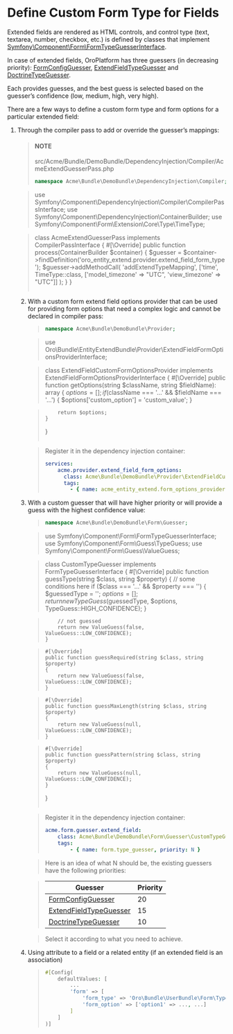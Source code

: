 <a id="book-entities-extended-entities-custom-form-type-for-fields"></a>

# Define Custom Form Type for Fields

Extended fields are rendered as HTML controls, and control type (text, textarea, number, checkbox, etc.) is defined by
classes that implement <a href="https://github.com/symfony/symfony/blob/6.4/src/Symfony/Component/Form/FormTypeGuesserInterface.php" target="_blank">Symfony\\Component\\Form\\FormTypeGuesserInterface</a>.

In case of extended fields, OroPlatform has three guessers (in decreasing priority): <a href="https://github.com/oroinc/platform/blob/master/src/Oro/Bundle/EntityBundle/Form/Guesser/FormConfigGuesser.php" target="_blank">FormConfigGuesser</a>, <a href="https://github.com/oroinc/platform/blob/master/src/Oro/Bundle/EntityExtendBundle/Form/Guesser/ExtendFieldTypeGuesser.php" target="_blank">ExtendFieldTypeGuesser</a> and <a href="https://github.com/oroinc/platform/blob/master/src/Oro/Bundle/EntityBundle/Form/Guesser/DoctrineTypeGuesser.php" target="_blank">DoctrineTypeGuesser</a>.

Each provides guesses, and the best guess is selected based on the guesser’s confidence (low, medium, high, very high).

There are a few ways to define a custom form type and form options for a particular extended field:

1. Through the compiler pass to add or override the guesser’s mappings:
   > #### NOTE
   > src/Acme/Bundle/DemoBundle/DependencyInjection/Compiler/AcmeExtendGuesserPass.php
   > ```php
   > namespace Acme\Bundle\DemoBundle\DependencyInjection\Compiler;

   > use Symfony\Component\DependencyInjection\Compiler\CompilerPassInterface;
   > use Symfony\Component\DependencyInjection\ContainerBuilder;
   > use Symfony\Component\Form\Extension\Core\Type\TimeType;

   > class AcmeExtendGuesserPass implements CompilerPassInterface
   > {
   >     #[\Override]
   >     public function process(ContainerBuilder $container)
   >     {
   >         $guesser = $container->findDefinition('oro_entity_extend.provider.extend_field_form_type');
   >         $guesser->addMethodCall(
   >             'addExtendTypeMapping',
   >             ['time', TimeType::class, ['model_timezone' => "UTC", 'view_timezone' => "UTC"]]
   >         );
   >     }
   > }
   > ```
   2. With a custom form extend field options provider that can be used for providing form options that need a complex logic and cannot be declared in compiler pass:
      > ```php
      > namespace Acme\Bundle\DemoBundle\Provider;

      > use Oro\Bundle\EntityExtendBundle\Provider\ExtendFieldFormOptionsProviderInterface;

      > class ExtendFieldCustomFormOptionsProvider implements ExtendFieldFormOptionsProviderInterface
      > {
      >     #[\Override]
      >     public function getOptions(string $className, string $fieldName): array
      >     {
      >         $options = [];
      >         if ($className === '...' && $fieldName === '...') {
      >             $options['custom_option'] = 'custom_value';
      >         }

      >         return $options;
      >     }
      > }
      > ```

      > Register it in the dependency injection container:
      > ```yaml
      > services:
      >     acme.provider.extend_field_form_options:
      >       class: Acme\Bundle\DemoBundle\Provider\ExtendFieldCustomFormOptionsProvider
      >       tags:
      >         - { name: acme_entity_extend.form_options_provider }
      > ```
   3. With a custom guesser that will have higher priority or will provide a guess with the highest confidence value:
      > ```php
      > namespace Acme\Bundle\DemoBundle\Form\Guesser;

      > use Symfony\Component\Form\FormTypeGuesserInterface;
      > use Symfony\Component\Form\Guess\TypeGuess;
      > use Symfony\Component\Form\Guess\ValueGuess;

      > class CustomTypeGuesser implements FormTypeGuesserInterface
      > {
      >     #[\Override]
      >     public function guessType(string $class, string $property)
      >     {
      >         // some conditions here
      >         if ($class === '...' && $property === '') {
      >             $guessedType = '';
      >             $options     = [];
      >             return new TypeGuess($guessedType, $options, TypeGuess::HIGH_CONFIDENCE);
      >         }

      >         // not guessed
      >         return new ValueGuess(false, ValueGuess::LOW_CONFIDENCE);
      >     }

      >     #[\Override]
      >     public function guessRequired(string $class, string $property)
      >     {
      >         return new ValueGuess(false, ValueGuess::LOW_CONFIDENCE);
      >     }

      >     #[\Override]
      >     public function guessMaxLength(string $class, string $property)
      >     {
      >         return new ValueGuess(null, ValueGuess::LOW_CONFIDENCE);
      >     }

      >     #[\Override]
      >     public function guessPattern(string $class, string $property)
      >     {
      >         return new ValueGuess(null, ValueGuess::LOW_CONFIDENCE);
      >     }
      > }
      > ```

      > Register it in the dependency injection container:
      > ```yaml
      > acme.form.guesser.extend_field:
      >     class: Acme\Bundle\DemoBundle\Form\Guesser\CustomTypeGuesser
      >     tags:
      >         - { name: form.type_guesser, priority: N }
      > ```

      > Here is an idea of what N should be, the existing guessers have the following priorities:

      > | Guesser                                                                                                                                                                       |   Priority |
      > |-------------------------------------------------------------------------------------------------------------------------------------------------------------------------------|------------|
      > | <a href="https://github.com/oroinc/platform/blob/master/src/Oro/Bundle/EntityBundle/Form/Guesser/FormConfigGuesser.php" target="_blank">FormConfigGuesser</a>                 |         20 |
      > | <a href="https://github.com/oroinc/platform/blob/master/src/Oro/Bundle/EntityExtendBundle/Form/Guesser/ExtendFieldTypeGuesser.php" target="_blank">ExtendFieldTypeGuesser</a> |         15 |
      > | <a href="https://github.com/oroinc/platform/blob/master/src/Oro/Bundle/EntityBundle/Form/Guesser/DoctrineTypeGuesser.php" target="_blank">DoctrineTypeGuesser</a>             |         10 |

      > Select it according to what you need to achieve.
   4. Using attribute to a field or a related entity (if an extended field is an association)
      > ```php
      > #[Config(
      >     defaultValues: [
      >         ...
      >         'form' => [
      >             'form_type' => 'Oro\Bundle\UserBundle\Form\Type\UserSelectType',
      >             'form_option' => ['option1' => ..., ...]
      >         ]
      >     ]
      > )]
      > ```

   <!-- Frontend -->
